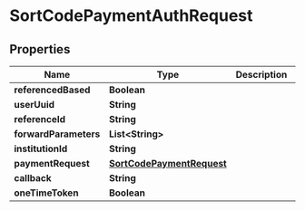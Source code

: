 
# SortCodePaymentAuthRequest

## Properties
Name | Type | Description | Notes
------------ | ------------- | ------------- | -------------
**referencedBased** | **Boolean** |  |  [optional]
**userUuid** | **String** |  | 
**referenceId** | **String** |  | 
**forwardParameters** | **List&lt;String&gt;** |  |  [optional]
**institutionId** | **String** |  | 
**paymentRequest** | [**SortCodePaymentRequest**](SortCodePaymentRequest.md) |  | 
**callback** | **String** |  | 
**oneTimeToken** | **Boolean** |  | 



